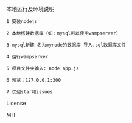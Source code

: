 本地运行及环境说明

    1 安装nodejs 
    
    2 本地搭建数据库（如：mysql可以使用wampserver）
    
    3 mysql新建 名为mynode的数据库 导入.sql数据库文件
    
    4 运行wampserver
    
    5 项目文件夹输入: node app.js
    
    6 预览：127.0.0.1:300
    
    7 欢迎star和issues


License

MIT
